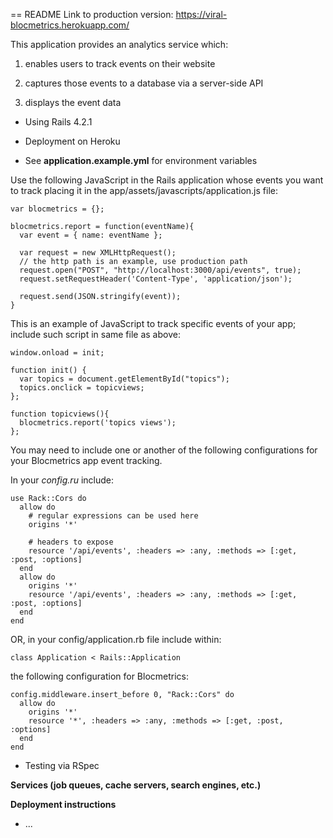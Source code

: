 == README
Link to production version: https://viral-blocmetrics.herokuapp.com/

This application provides an analytics service which:

1. enables users to track events on their website

2. captures those events to a database via a server-side API

3. displays the event data

* Using Rails 4.2.1

* Deployment on Heroku

* See __application.example.yml__ for environment variables

Use the following JavaScript in the Rails application whose events you want to track
placing it in the app/assets/javascripts/application.js file:

    var blocmetrics = {};

    blocmetrics.report = function(eventName){
      var event = { name: eventName };

      var request = new XMLHttpRequest();
      // the http path is an example, use production path
      request.open("POST", "http://localhost:3000/api/events", true);
      request.setRequestHeader('Content-Type', 'application/json');

      request.send(JSON.stringify(event));
    }

This is an example of JavaScript to track specific events of your app; 
include such script in same file as above:

    window.onload = init;

    function init() {
      var topics = document.getElementById("topics");
      topics.onclick = topicviews;
    };

    function topicviews(){
      blocmetrics.report('topics views');
    };

You may need to include one or another of the following configurations for your Blocmetrics app event tracking.

In your _config.ru_ include:

    use Rack::Cors do
      allow do
        # regular expressions can be used here
        origins '*'

        # headers to expose
        resource '/api/events', :headers => :any, :methods => [:get, :post, :options]
      end
      allow do
        origins '*'
        resource '/api/events', :headers => :any, :methods => [:get, :post, :options]
      end
    end

OR, in your config/application.rb file include within:

    class Application < Rails::Application

the following configuration for Blocmetrics:

    config.middleware.insert_before 0, "Rack::Cors" do
      allow do
        origins '*'
        resource '*', :headers => :any, :methods => [:get, :post, :options]
      end
    end



* Testing via RSpec

**Services (job queues, cache servers, search engines, etc.)**

**Deployment instructions**

* ...


